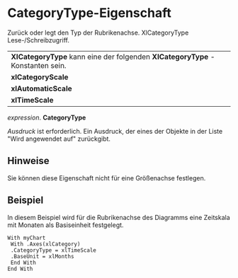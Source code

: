 
# CategoryType-Eigenschaft

Zurück oder legt den Typ der Rubrikenachse. XlCategoryType Lese-/Schreibzugriff.


||
|:-----|
|**XlCategoryType** kann eine der folgenden **XlCategoryType** -Konstanten sein.|
|**xlCategoryScale**|
|**xlAutomaticScale**|
|**xlTimeScale**|

 _expression_. **CategoryType**

 _Ausdruck_ ist erforderlich. Ein Ausdruck, der eines der Objekte in der Liste "Wird angewendet auf" zurückgibt.

## Hinweise

Sie können diese Eigenschaft nicht für eine Größenachse festlegen.


## Beispiel

In diesem Beispiel wird für die Rubrikenachse des Diagramms eine Zeitskala mit Monaten als Basiseinheit festgelegt.


```
With myChart 
 With .Axes(xlCategory) 
 .CategoryType = xlTimeScale 
 .BaseUnit = xlMonths 
 End With 
End With
```


